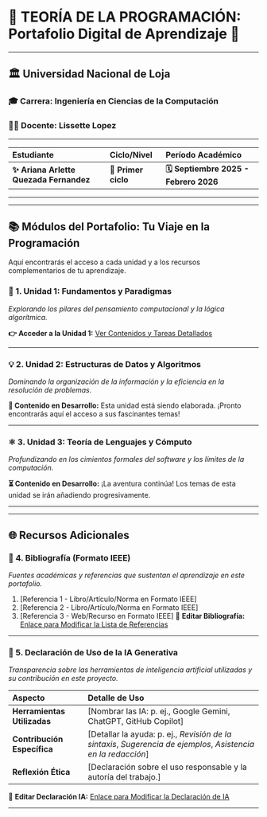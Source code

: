 # 🌟 TEORÍA DE LA PROGRAMACIÓN: Portafolio Digital de Aprendizaje 🚀

---

## 🏛️ **Universidad Nacional de Loja**

### 🎓 Carrera: **Ingeniería en Ciencias de la Computación**
### 👨‍🏫 Docente: **Lissette Lopez**

***

| Estudiante | Ciclo/Nivel | Período Académico |
| :--- | :--- | :--- |
| **✨ Ariana Arlette Quezada Fernandez** | **🚀 Primer ciclo** | **🗓️ Septiembre 2025 - Febrero 2026** |

---
---

## 📚 Módulos del Portafolio: Tu Viaje en la Programación

Aquí encontrarás el acceso a cada unidad y a los recursos complementarios de tu aprendizaje.

### 🧠 1. Unidad 1: Fundamentos y Paradigmas

_Explorando los pilares del pensamiento computacional y la lógica algorítmica._

**👉 Acceder a la Unidad 1:** [Ver Contenidos y Tareas Detallados](Unidad1.md)

---

### 💡 2. Unidad 2: Estructuras de Datos y Algoritmos

_Dominando la organización de la información y la eficiencia en la resolución de problemas._

**🚧 Contenido en Desarrollo:** Esta unidad está siendo elaborada. ¡Pronto encontrarás aquí el acceso a sus fascinantes temas\!

---

### ⚛️ 3. Unidad 3: Teoría de Lenguajes y Cómputo

_Profundizando en los cimientos formales del software y los límites de la computación._

**⏳ Contenido en Desarrollo:** ¡La aventura continúa\! Los temas de esta unidad se irán añadiendo progresivamente.

---
---

## 🌐 Recursos Adicionales

### 📖 4. Bibliografía (Formato IEEE)

_Fuentes académicas y referencias que sustentan el aprendizaje en este portafolio._

1.  [Referencia 1 - Libro/Artículo/Norma en Formato IEEE]
2.  [Referencia 2 - Libro/Artículo/Norma en Formato IEEE]
3.  [Referencia 3 - Web/Recurso en Formato IEEE]
🔗 **Editar Bibliografía:** [Enlace para Modificar la Lista de Referencias](Bibliografia.md)

---

### 🤖 5. Declaración de Uso de la IA Generativa

_Transparencia sobre las herramientas de inteligencia artificial utilizadas y su contribución en este proyecto._

| Aspecto | Detalle de Uso |
| :--- | :--- |
| **Herramientas Utilizadas** | [Nombrar las IA: p. ej., Google Gemini, ChatGPT, GitHub Copilot] |
| **Contribución Específica** | [Detallar la ayuda: p. ej., *Revisión de la sintaxis*, *Sugerencia de ejemplos*, *Asistencia en la redacción*] |
| **Reflexión Ética** | [Declaración sobre el uso responsable y la autoría del trabajo.] |
🔗 **Editar Declaración IA:** [Enlace para Modificar la Declaración de IA](Declaracion_IA.md)

---
